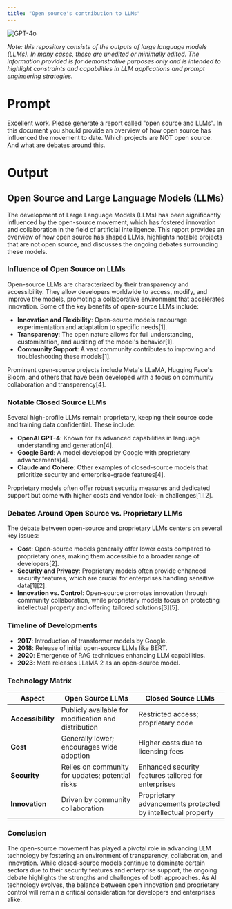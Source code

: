 ```yaml
---
title: "Open source's contribution to LLMs"
---
```

![GPT-4o](https://img.shields.io/badge/GPT--4o-3333FF?style=for-the-badge&logo=openai&logoColor=white)



*Note: this repository consists of the outputs of large language models (LLMs). In many cases, these are unedited or minimally edited. The information provided is for demonstrative purposes only and is intended to highlight constraints and capabilities in LLM applications and prompt engineering strategies.*


# Prompt

Excellent work. Please generate a report called "open source and LLMs". In this document you should provide an overview of how open source has influenced the movement to date. Which projects are NOT open source. And what are debates around this.

# Output

## Open Source and Large Language Models (LLMs)

The development of Large Language Models (LLMs) has been significantly influenced by the open-source movement, which has fostered innovation and collaboration in the field of artificial intelligence. This report provides an overview of how open source has shaped LLMs, highlights notable projects that are not open source, and discusses the ongoing debates surrounding these models.

### Influence of Open Source on LLMs

Open-source LLMs are characterized by their transparency and accessibility. They allow developers worldwide to access, modify, and improve the models, promoting a collaborative environment that accelerates innovation. Some of the key benefits of open-source LLMs include:

- **Innovation and Flexibility**: Open-source models encourage experimentation and adaptation to specific needs[1].
- **Transparency**: The open nature allows for full understanding, customization, and auditing of the model's behavior[1].
- **Community Support**: A vast community contributes to improving and troubleshooting these models[1].

Prominent open-source projects include Meta's LLaMA, Hugging Face's Bloom, and others that have been developed with a focus on community collaboration and transparency[4].

### Notable Closed Source LLMs

Several high-profile LLMs remain proprietary, keeping their source code and training data confidential. These include:

- **OpenAI GPT-4**: Known for its advanced capabilities in language understanding and generation[4].
- **Google Bard**: A model developed by Google with proprietary advancements[4].
- **Claude and Cohere**: Other examples of closed-source models that prioritize security and enterprise-grade features[4].

Proprietary models often offer robust security measures and dedicated support but come with higher costs and vendor lock-in challenges[1][2].

### Debates Around Open Source vs. Proprietary LLMs

The debate between open-source and proprietary LLMs centers on several key issues:

- **Cost**: Open-source models generally offer lower costs compared to proprietary ones, making them accessible to a broader range of developers[2].
- **Security and Privacy**: Proprietary models often provide enhanced security features, which are crucial for enterprises handling sensitive data[1][2].
- **Innovation vs. Control**: Open-source promotes innovation through community collaboration, while proprietary models focus on protecting intellectual property and offering tailored solutions[3][5].

### Timeline of Developments

- **2017**: Introduction of transformer models by Google.
- **2018**: Release of initial open-source LLMs like BERT.
- **2020**: Emergence of RAG techniques enhancing LLM capabilities.
- **2023**: Meta releases LLaMA 2 as an open-source model.

### Technology Matrix

| Aspect             | Open Source LLMs                                      | Closed Source LLMs                                      |
|--------------------|-------------------------------------------------------|---------------------------------------------------------|
| **Accessibility**  | Publicly available for modification and distribution  | Restricted access; proprietary code                     |
| **Cost**           | Generally lower; encourages wide adoption             | Higher costs due to licensing fees                       |
| **Security**       | Relies on community for updates; potential risks      | Enhanced security features tailored for enterprises      |
| **Innovation**     | Driven by community collaboration                     | Proprietary advancements protected by intellectual property |

### Conclusion

The open-source movement has played a pivotal role in advancing LLM technology by fostering an environment of transparency, collaboration, and innovation. While closed-source models continue to dominate certain sectors due to their security features and enterprise support, the ongoing debate highlights the strengths and challenges of both approaches. As AI technology evolves, the balance between open innovation and proprietary control will remain a critical consideration for developers and enterprises alike.

 